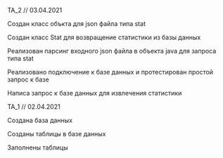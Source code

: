TA_2 // 03.04.2021

Создан класс объкта для json файла типа stat

Создан класс Stat для возвращение статистики из базы данных

Реализован парсинг входного json файла в объекта java для запроса типа stat

Реализовано подключение к базе данных и протестирован простой запрос к базе

Написа запрос к базе данных для извлечения статистики

TA_1 // 02.04.2021

Создана база данных

Созданы таблицы в базе данных

Заполнены таблицы